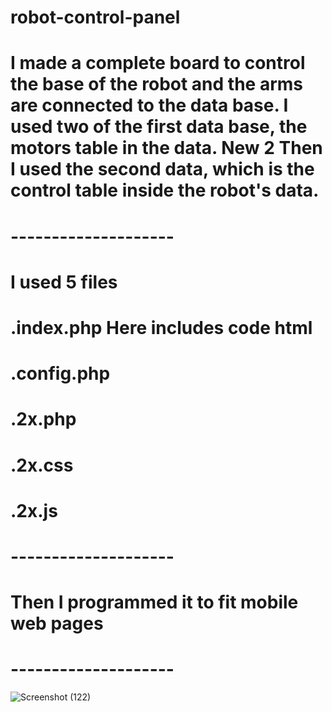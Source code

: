 # robot-control-panel

# I made a complete board to control the base of the robot and the arms are connected to the data base. I used two of the first data base, the motors table in the data. New 2 Then I used the second data, which is the control table inside the robot's data.
# --------------------
# I used 5 files
# .index.php  Here includes code html
# .config.php
# .2x.php
# .2x.css
# .2x.js
# --------------------
# Then I programmed it to fit mobile web pages
# --------------------
![Screenshot (122)](https://user-images.githubusercontent.com/79018707/123880753-fddfa880-d94b-11eb-84fe-d83be5a6393f.png)
